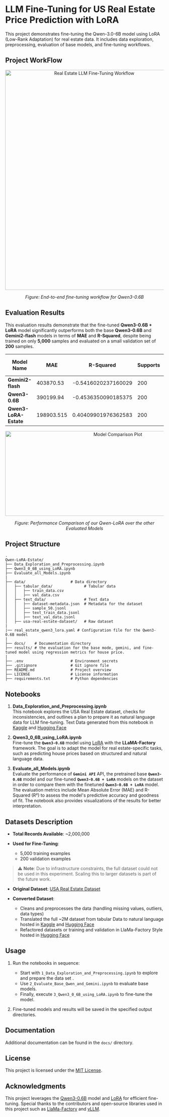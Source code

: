 
# LLM Fine-Tuning for US Real Estate Price Prediction with LoRA

This project demonstrates fine-tuning the Qwen-3.0-6B model using LoRA (Low-Rank Adaptation) for real estate data. It includes data exploration, preprocessing, evaluation of base models, and fine-tuning workflows.

## Project WorkFlow

<div align="center">
  <img 
    src="docs/workflow-mermaid.svg" 
    alt="Real Estate LLM Fine-Tuning Workflow"
    style="width: 550; height: 700;"
  />
  <p><em>Figure: End-to-end fine-tuning workflow for Qwen3-0.6B</em></p>
</div>


## Evaluation Results

This evaluation results demonstrate that the fine-tuned **Qwen3-0.6B + LoRA** model significantly outperforms both the base **Qwen3-0.6B** and **Gemini2-flash** models in terms of **MAE** and **R-Squared**, despite being trained on only **5,000** samples and evaluated on a small validation set of **200** samples.

| **Model Name**         | **MAE**       | **R-Squared**       | **Supports** | **Eval Time (min)** | **Response Time (min)** | **Missing Predictions (%)** | **Validation Device** |
|-------------------------|---------------|---------------------|--------------|---------------------|-------------------------|-----------------------------|------------------------|
| **Gemini2-flash**   | 403870.53     | -0.5416020237160029 | 200          | 2.82                | 0.0141                  | 0.0                         | gpu-t4x2              |
| **Qwen3-0.6B**     | 390199.94     | -0.4536350090185375 | 200          | 2.45                | 0.01225                 | 70.0                        | remote-api            |
| **Qwen3-LoRA-Estate**   | 198903.515    | 0.40409901976362583 | 200          | 2.82                | 0.0141                  | 0.0                         | gpu-t4x2              |

<div align="center">
  <img 
    src="results/qwen_3panel_comparison.png" 
    alt="Model Comparison Plot"
    style="width: 700; height: 270;"
  />
  <p><em>Figure: Performance Comparison of our Qwen-LoRA over the other Evaluated Models</em></p>
</div>


## Project Structure


```tree
.
Qwen-LoRA-Estate/
├── Data_Exploration_and_Preprocessing.ipynb 
├── Qwen3_0_6B_using_LoRA.ipynb  
├── Evaluate_all_Models.ipynb 
|
├── data/                    # Data directory
│   ├── tabular_data/              # Tabular data
│   │   ├── train_data.csv         
│   │   ├── val_data.csv           
│   ├── text_data/                 # Text data
│   │   ├── dataset-metadata.json  # Metadata for the dataset
│   │   ├── sample_50.jsonl        
│   │   ├── text_train_data.jsonl  
│   │   ├── text_val_data.jsonl    
│   ├── usa-real-estate-dataset/   # Raw dataset
|
|── real_estate_qwen3_lora.yaml # Configuration file for the Qwen3-0.6B model
|
├── docs/    # Documentation directory
├── results/ # the evaluation for the base mode, gemini, and fine-tuned model using regression metrics for house price.
|
├── .env                     # Environment secrets
├── .gitignore               # Git ignore file
├── README.md                # Project overview
├── LICENSE                  # License information
├── requirements.txt         # Python dependencies
```

## Notebooks

1. **Data_Exploration_and_Preprocessing.ipynb**  
    This notebook explores the USA Real Estate dataset, checks for inconsistencies, and outlines a plan to prepare it as natural language data for LLM fine-tuning. Text Data generated from this notebook in [Kaggle](https://www.kaggle.com/datasets/hebamo7amed/llm-real-estate-text-data/data) and [Hugging Face](https://huggingface.co/datasets/heba1998/real-estate-data-for-llm-fine-tuning)

2. **Qwen3_0_6B_using_LoRA.ipynb**  
   Fine-tune the **`Qwen3-0.6B`** model using [LoRA](https://arxiv.org/abs/2106.09685) with the **LLaMA-Factory** framework. The goal is to adapt the model for real estate-specific tasks, such as predicting house prices based on structured and natural language data.

3. **Evaluate_all_Models.ipynb**  
   Evaluate the performance of **`Gemini API`** API, the pretrained base **`Qwen3-0.6B`** model and our fine-tuned **`Qwen3-0.6B + LoRA`** models on the dataset in order to compare them with the finetuned **`Qwen3-0.6B + LoRA`** model. The evaluation metrics include Mean Absolute Error (MAE) and R-Squared (R²) to assess the model's predictive accuracy and goodness of fit. The notebook also provides visualizations of the results for better interpretation.

## Datasets Description

* **Total Records Available**: \~2,000,000
* **Used for Fine-Tuning**:

  * 5,000 training examples
  * 200 validation examples

> ⚠️ **Note**: Due to infrastructure constraints, the full dataset could not be used in this experiment. Scaling this to larger datasets is part of the future work.

* **Original Dataset**: [USA Real Estate Dataset](https://www.kaggle.com/datasets/ahmedshahriarsakib/usa-real-estate-dataset)
* **Converted Dataset**: 

  * Cleans and preprocesses the data (handling missing values, outliers, data types)
  * Translated the full \~2M dataset from tabular Data to natural language hosted in [Kaggle](https://www.kaggle.com/datasets/hebamo7amed/llm-real-estate-text-data/data) and [Hugging Face](https://huggingface.co/datasets/heba1998/real-estate-data-for-llm-fine-tuning)
  * Refactored datasets or training and validation in LlaMa-Factory Style hosted in [Hugging Face](https://huggingface.co/datasets/heba1998/real-estate-data-sample-for-llm-fine-tuning)


## Usage

1. Run the notebooks in sequence:
   - Start with `1_Data_Exploration_and_Preprocessing.ipynb` to explore and prepare the data set .
   - Use `2_Evaluate_Base_Qwen_and_Gemini.ipynb` to evaluate base models.
   - Finally, execute `3_Qwen3_0_6B_using_LoRA.ipynb` to fine-tune the model.

2. Fine-tuned models and results will be saved in the specified output directories.


## Documentation
Additional documentation can be found in the `docs/` directory.

## License
This project is licensed under the [MIT License](LICENSE).

## Acknowledgments

This project leverages the [Qwen3-0.6B](https://huggingface.co/Qwen/Qwen3-0.6B) model and [LoRA](https://arxiv.org/abs/2106.09685) for efficient fine-tuning. Special thanks to the contributors and open-source libraries used in this project such as [LlaMa-Factory](https://github.com/hiyouga/LLaMA-Factory) and [vLLM](https://github.com/vllm-project/vllm).
